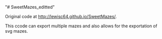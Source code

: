 "# SweetMazes_editted" 

Original code at http://lewisc64.github.io/SweetMazes/.

This ccode can export multiple mazes and also allows for the exportation of svg mazes.
